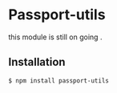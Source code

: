 # Passport-utils

this module is still on going .

## Installation

    $ npm install passport-utils
